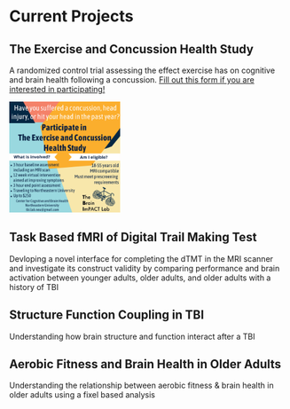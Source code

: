 # Current Projects

## The Exercise and Concussion Health Study
A randomized control trial assessing the effect exercise has on cognitive and brain health following a concussion. [Fill out this form if you are interested in participating!](https://collaborate.tuftsctsi.org/redcap/surveys/?s=KWYENXFYT889K8AN&fbclid=IwAR1NYxMN3zN6ETsAWpw8VKC1bGLEvBc8gq6IIyhd2B_tEy901lD3LZe44nA)

<img src="/assets/img/Techs_flyer.png" alt="Techs_flyer" width="200"/>

## Task Based fMRI of Digital Trail Making Test
Devloping a novel interface for completing the dTMT in the MRI scanner and investigate its construct validity by comparing performance and brain activation between younger adults, older adults, and older adults with a history of TBI

## Structure Function Coupling in TBI
Understanding how brain structure and function interact after a TBI

## Aerobic Fitness and Brain Health in Older Adults
Understanding the relationship between aerobic fitness & brain health in older adults using a fixel based analysis
